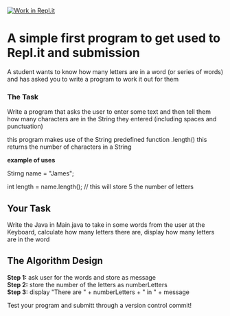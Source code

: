 [![Work in Repl.it](https://classroom.github.com/assets/work-in-replit-14baed9a392b3a25080506f3b7b6d57f295ec2978f6f33ec97e36a161684cbe9.svg)](https://classroom.github.com/online_ide?assignment_repo_id=3900572&assignment_repo_type=AssignmentRepo)
# A simple first program to get used to Repl.it and submission

A student wants to know how many letters are in a word (or series of words) and has asked you to write a program to work it out for them

### The Task

Write a program that asks the user to enter some text and then tell them how many characters are in the String they entered (including spaces and punctuation)

this program makes use of the String predefined function .length() this returns the number of characters in a String

**example of uses**

Stirng name = "James";

int length = name.length(); // this will store 5 the number of letters

## Your Task

Write the Java in Main.java to take in some words from the user at the Keyboard, calculate how many letters there are, display how many letters are in the word

## The Algorithm Design

**Step 1:** ask user for the words and store as message\
**Step 2:**	store the number of the letters as numberLetters\
**Step 3:**	display "There are " + numberLetters + " in " + message

Test your program and submitt through a version control commit!

